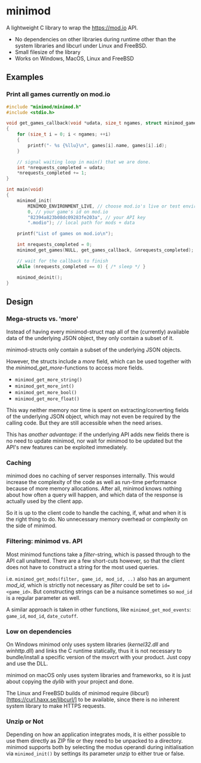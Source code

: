 # minimod
A lightweight C library to wrap the https://mod.io API.

- No dependencies on other libraries during runtime other than the system libraries and libcurl under Linux and FreeBSD.
- Small filesize of the library
- Works on Windows, MacOS, Linux and FreeBSD

## Examples

### Print all games currently on mod.io
```c
#include "minimod/minimod.h"
#include <stdio.h>

void get_games_callback(void *udata, size_t ngames, struct minimod_game const *games)
{
	for (size_t i = 0; i < ngames; ++i)
	{
		printf("- %s {%llu}\n", games[i].name, games[i].id);
	}

	// signal waiting loop in main() that we are done.
	int *nrequests_completed = udata;
	*nrequests_completed += 1;
}

int main(void)
{
	minimod_init(
		MINIMOD_ENVIRONMENT_LIVE, // choose mod.io's live or test environment
		0, // your game's id on mod.io
		"82394a823b08dc09283fe203a", // your API key
		".modio"); // local path for mods + data

	printf("List of games on mod.io\n");

	int nrequests_completed = 0;
	minimod_get_games(NULL, get_games_callback, &nrequests_completed);

	// wait for the callback to finish
	while (nrequests_completed == 0) { /* sleep */ }

	minimod_deinit();
}
```

## Design

### Mega-structs vs. 'more'
Instead of having every minimod-struct map all of the (currently) available
data of the underlying JSON object, they only contain a subset of it.

minimod-structs only contain a subset of the underlying JSON
objects.

However, the structs include a *more* field, which can be used together
with the *minimod_get_more*-functions to access more fields.
- `minimod_get_more_string()`
- `minimod_get_more_int()`
- `minimod_get_more_bool()`
- `minimod_get_more_float()`

This way neither memory nor time is spent on extracting/converting
fields of the underlying JSON object, which may not even be required
by the calling code.
But they are still accessible when the need arises.

This has *another advantage*: if the underlying API adds new fields
there is no need to update minimod, nor wait for minimod to be updated
but the API's new features can be exploited immediately.

### Caching
minimod does no caching of server responses internally. This would increase
the complexity of the code as well as run-time performance because of more
memory allocations. After all, minimod knows nothing about how often a
query will happen, and which data of the response is actually used by the
client app.

So it is up to the client code to handle the caching, if, what and when it
is the right thing to do. No unnecessary memory overhead or complexity on
the side of minimod.

### Filtering: minimod vs. API
Most minimod functions take a *filter*-string, which is passed through to
the API call unaltered. There are a few short-cuts however, so that the client
does not have to construct a string for the most used queries.

i.e. `minimod_get_mods(filter, game_id, mod_id, ..)` also has an
argument *mod_id*, which is strictly not necessary as *filter* could be
set to `id=<game_id>`. But constructing strings can be a nuisance sometimes
so `mod_id` is a regular parameter as well.

A similar approach is taken in other functions, like `minimod_get_mod_events`:
`game_id`, `mod_id`, `date_cutoff`.

### Low on dependencies
On Windows minimod only uses system libraries (*kernel32.dll* and *winhttp.dll*)
and links the C runtime statically, thus it is not necessary to bundle/install
a specific version of the msvcrt with your product. Just copy and use the DLL.

minimod on macOS only uses system libraries and frameworks, so it is just
about copying the *dylib* with your project and done.

The Linux and FreeBSD builds of minimod require (libcurl)[https://curl.haxx.se/libcurl/] to be available,
since there is no inherent system library to make HTTPS requests.


### Unzip or Not
Depending on how an application integrates mods, it is either possible
to use them directly as ZIP file or they need to be unpacked to a directory.
minimod supports both by selecting the modus operandi during initialisation
via `minimod_init()` by settings its parameter *unzip* to either true or false.

